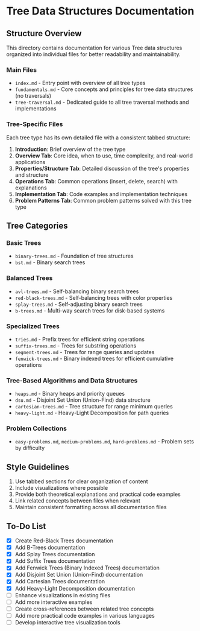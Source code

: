 # Tree Data Structures Documentation

## Structure Overview

This directory contains documentation for various Tree data structures organized into individual files for better readability and maintainability.

### Main Files

- `index.md` - Entry point with overview of all tree types
- `fundamentals.md` - Core concepts and principles for tree data structures (no traversals)
- `tree-traversal.md` - Dedicated guide to all tree traversal methods and implementations

### Tree-Specific Files

Each tree type has its own detailed file with a consistent tabbed structure:

1. **Introduction**: Brief overview of the tree type
2. **Overview Tab**: Core idea, when to use, time complexity, and real-world applications
3. **Properties/Structure Tab**: Detailed discussion of the tree's properties and structure
4. **Operations Tab**: Common operations (insert, delete, search) with explanations
5. **Implementation Tab**: Code examples and implementation techniques
6. **Problem Patterns Tab**: Common problem patterns solved with this tree type

## Tree Categories

### Basic Trees
- `binary-trees.md` - Foundation of tree structures
- `bst.md` - Binary search trees

### Balanced Trees
- `avl-trees.md` - Self-balancing binary search trees
- `red-black-trees.md` - Self-balancing trees with color properties
- `splay-trees.md` - Self-adjusting binary search trees
- `b-trees.md` - Multi-way search trees for disk-based systems

### Specialized Trees
- `tries.md` - Prefix trees for efficient string operations
- `suffix-trees.md` - Trees for substring operations
- `segment-trees.md` - Trees for range queries and updates
- `fenwick-trees.md` - Binary indexed trees for efficient cumulative operations

### Tree-Based Algorithms and Data Structures

- `heaps.md` - Binary heaps and priority queues
- `dsu.md` - Disjoint Set Union (Union-Find) data structure
- `cartesian-trees.md` - Tree structure for range minimum queries
- `heavy-light.md` - Heavy-Light Decomposition for path queries

### Problem Collections

- `easy-problems.md`, `medium-problems.md`, `hard-problems.md` - Problem sets by difficulty

## Style Guidelines

1. Use tabbed sections for clear organization of content
2. Include visualizations where possible
3. Provide both theoretical explanations and practical code examples
4. Link related concepts between files when relevant
5. Maintain consistent formatting across all documentation files

## To-Do List

- [x] Create Red-Black Trees documentation
- [x] Add B-Trees documentation
- [x] Add Splay Trees documentation
- [x] Add Suffix Trees documentation
- [x] Add Fenwick Trees (Binary Indexed Trees) documentation
- [x] Add Disjoint Set Union (Union-Find) documentation
- [x] Add Cartesian Trees documentation
- [x] Add Heavy-Light Decomposition documentation
- [ ] Enhance visualizations in existing files
- [ ] Add more interactive examples
- [ ] Create cross-references between related tree concepts
- [ ] Add more practical code examples in various languages
- [ ] Develop interactive tree visualization tools
